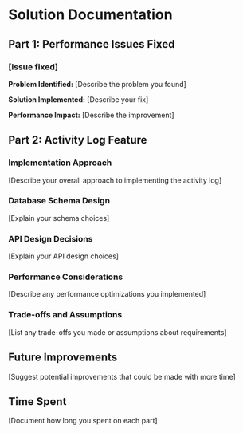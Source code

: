 # Solution Documentation

## Part 1: Performance Issues Fixed

### [Issue fixed]

**Problem Identified:**
[Describe the problem you found]

**Solution Implemented:**
[Describe your fix]

**Performance Impact:**
[Describe the improvement]

## Part 2: Activity Log Feature

### Implementation Approach

[Describe your overall approach to implementing the activity log]

### Database Schema Design

[Explain your schema choices]

### API Design Decisions

[Explain your API design choices]

### Performance Considerations

[Describe any performance optimizations you implemented]

### Trade-offs and Assumptions

[List any trade-offs you made or assumptions about requirements]

## Future Improvements

[Suggest potential improvements that could be made with more time]

## Time Spent

[Document how long you spent on each part]

